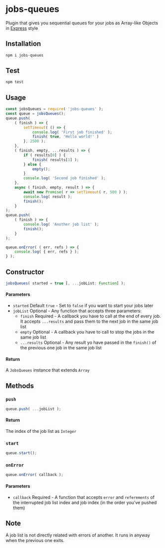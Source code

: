 # jobs-queues

Plugin that gives you sequential queues for your jobs as Array-like Objects in [Express](https://www.npmjs.com/package/express) style

## Installation

```bash
npm i jobs-queues
```

## Test
```bash
npm test
```

## Usage

```javascript
const jobsQueues = require( 'jobs-queues' );
const queue = jobsQueues();
queue.push(
    ( finish ) => {
        setTimeout( () => {
            console.log( 'First job finished' );
            finish( true, 'Hello world!' )
        }, 2500 );
    },
    ( finish, empty, ...results ) => {
        if ( results[0] ) {
            finish( results[1] );
        } else {
            empty();
        }
        console.log( 'Second job finished' );
    },
    async ( finish, empty, result ) => {
        await new Promise( r => setTimeout( r, 500 ) );
        console.log( result );
        finish();
    }
);
queue.push(
    ( finish ) => {
        console.log( 'Another job list' );
        finish();
    }
);

queue.onError( ( err, refs ) => {
    console.log( { err, refs } );
} );

```

## Constructor
```javascript
jobsQueues( started = true [, ...jobList: Function] );
```

#### Parameters

* `started` Default `true` - Set to `false` if you want to start your jobs later
* `jobList` Optional - Any function that accepts three parameters:
  * `finish` Required - A callback you have to call at the end of every job. It accepts `...results` and pass them to the next job in the same job list
  * `empty` Optional - A callback you have to call to stop the jobs in the same job list
  * `...results` Optional - Any result yo have passed in the `finish()` of the previous one job in the same job list

#### Return

A `JobsQueues` instance that extends `Array`

## Methods

### `push`
```javascript
queue.push( ...jobList );
```

#### Return

The index of the job list as `Integer`

### `start`
```javascript
queue.start();
```

### `onError`
```javascript
queue.onError( callback );
```

#### Parameters

* `callback` Required - A function that accepts `error` and `referements` of the interrupted job list index and job index (in the order you've pushed them)

## Note
A job list is not directly related with errors of another. It runs in anyway when the previous one exits.